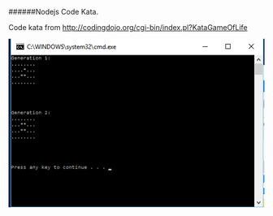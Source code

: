 ######Nodejs Code Kata.

Code kata from http://codingdojo.org/cgi-bin/index.pl?KataGameOfLife

![alt tag](https://github.com/sjdirect/gameOfLifeCSharp/blob/master/Output.png)
